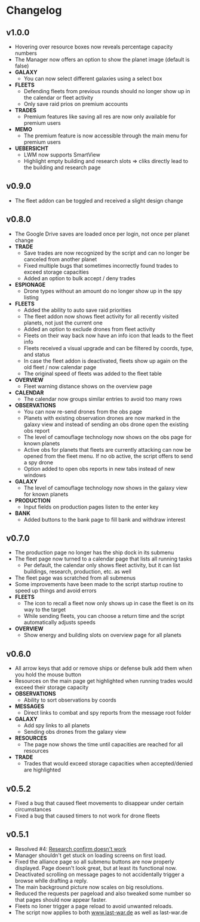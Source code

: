 # Changelog

## v1.0.0
- Hovering over resource boxes now reveals percentage capacity numbers
- The Manager now offers an option to show the planet image (default is false)
- **GALAXY**
  - You can now select different galaxies using a select box
- **FLEETS**
  - Defending fleets from previous rounds should no longer show up in the calendar or fleet activity
  - Only save raid prios on premium accounts
- **TRADES**
  - Premium features like saving all res are now only available for premium users
- **MEMO**
  - The premium feature is now accessible through the main menu for premium users
- **UEBERSICHT**
  - LWM now supports SmartView
  - Highlight empty building and research slots => cliks directly lead to the building and research page

## v0.9.0
- The fleet addon can be toggled and received a slight design change

## v0.8.0

- The Google Drive saves are loaded once per login, not once per planet change
- **TRADE**
  - Save trades are now recognized by the script and can no longer be canceled from another planet
  - Fixed multiple bugs that sometimes incorrectly found trades to exceed storage capacities
  - Added an option to bulk accept / deny trades
- **ESPIONAGE**
  - Drone types without an amount do no longer show up in the spy listing
- **FLEETS**
  - Added the ability to auto save raid priorities
  - The fleet addon now shows fleet activity for all recently visited planets, not just the current one
  - Added an option to exclude drones from fleet activity
  - Fleets on their way back now have an info icon that leads to the fleet info
  - Fleets received a visual upgrade and can be filtered by coords, type, and status
  - In case the fleet addon is deactivated, fleets show up again on the old fleet / now calendar page
  - The original speed of fleets was added to the fleet table
- **OVERVIEW**
  - Fleet warning distance shows on the overview page
- **CALENDAR**
  - The calendar now groups similar entries to avoid too many rows
- **OBSERVATIONS**
  - You can now re-send drones from the obs page
  - Planets with existing observation drones are now marked in the galaxy view and instead of sending an obs drone open the existing obs report
  - The level of camouflage technology now shows on the obs page for known planets
  - Active obs for planets that fleets are currently attacking can now be opened from the fleet menu. If no ob active, the script offers to send a spy drone
  - Option added to open obs reports in new tabs instead of new windows
- **GALAXY**
  - The level of camouflage technology now shows in the galaxy view for known planets
- **PRODUCTION**
  - Input fields on production pages listen to the enter key
- **BANK**
  - Added buttons to the bank page to fill bank and withdraw interest

## v0.7.0

- The production page no longer has the ship dock in its submenu
- The fleet page now turned to a calendar page that lists all running tasks
  - Per default, the calendar only shows fleet activity, but it can list buildings, research, production, etc. as well
- The fleet page was scratched from all submenus
- Some improvements have been made to the script startup routine to speed up things and avoid errors
- **FLEETS**
  - The icon to recall a fleet now only shows up in case the fleet is on its way to the target
  - While sending fleets, you can choose a return time and the script automatically adjusts speeds
- **OVERVIEW**
  - Show energy and building slots on overview page for all planets

## v0.6.0

- All arrow keys that add or remove ships or defense bulk add them when you hold the mouse button
- Resources on the main page get highlighted when running trades would exceed their storage capacity
- **OBSERVATIONS**
  - Ability to sort observations by coords
- **MESSAGES**
  - Direct links to combat and spy reports from the message root folder
- **GALAXY**
  - Add spy links to all planets
  - Sending obs drones from the galaxy view
- **RESOURCES**
  - The page now shows the time until capacities are reached for all resources
- **TRADE**
  - Trades that would exceed storage capacities when accepted/denied are highlighted

## v0.5.2

- Fixed a bug that caused fleet movements to disappear under certain circumstances
- Fixed a bug that caused timers to not work for drone fleets

## v0.5.1

- Resolved #4: [Research confirm doesn't work](https://github.com/j0Shi82/last-war-manager/issues/4)
- Manager shouldn't get stuck on loading screens on first load.
- Fixed the alliance page so all submenu buttons are now properly displayed. Page doesn't look great, but at least its functional now.
- Deactivated scrolling on message pages to not accidentally trigger a browse whlle drafting a reply.
- The main background picture now scales on big resolutions.
- Reduced the requests per pageload and also tweaked some number so that pages should now appear faster.
- Fleets no loner trigger a page reload to avoid unwanted reloads.
- The script now applies to both www.last-war.de as well as last-war.de
